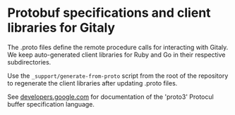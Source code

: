 # Protobuf specifications and client libraries for Gitaly

The .proto files define the remote procedure calls for interacting
with Gitaly. We keep auto-generated client libraries for Ruby and Go
in their respective subdirectories.

Use the `_support/generate-from-proto` script from the root of the
repository to regenerate the client libraries after updating .proto
files.

See
[developers.google.com](https://developers.google.com/protocol-buffers/docs/proto3)
for documentation of the 'proto3' Protocul buffer specification
language.
